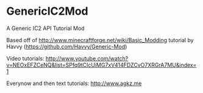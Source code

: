 GenericIC2Mod
=============

A Generic IC2 API Tutorial Mod

Based off of http://www.minecraftforge.net/wiki/Basic_Modding tutorial by Havvy (https://github.com/Havvy/Generic-Mod)

Video tutorials: http://www.youtube.com/watch?v=NEOxEFZCeNQ&list=SPfq9tCIcUiMG7xV414FDZCvO7XRGrA7MU&index=1

Everynow and then text tutorials: http://www.agkz.me
